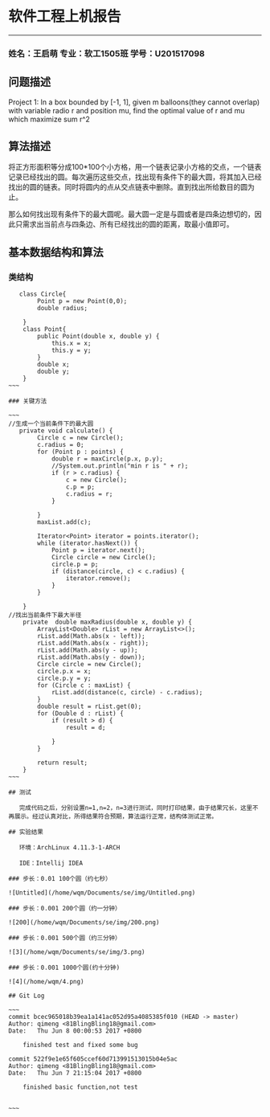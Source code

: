 ﻿# 软件工程上机报告

***

### 姓名：王启萌 专业：软工1505班 学号：U201517098

## 问题描述

Project 1:
In a box bounded by [-1, 1], given m balloons(they cannot overlap) with variable radio r and position mu, find the optimal value of r and mu which maximize sum r^2

## 算法描述

​	将正方形面积等分成100*100个小方格，用一个链表记录小方格的交点，一个链表记录已经找出的圆。每次遍历这些交点，找出现有条件下的最大圆，将其加入已经找出的圆的链表。同时将圆内的点从交点链表中删除。直到找出所给数目的圆为止。

​	那么如何找出现有条件下的最大圆呢。最大圆一定是与圆或者是四条边想切的，因此只需求出当前点与四条边、所有已经找出的圆的距离，取最小值即可。

## 基本数据结构和算法

### 类结构

~~~~
   class Circle{
        Point p = new Point(0,0);
        double radius;

    }
    class Point{
        public Point(double x, double y) {
            this.x = x;
            this.y = y;
        }
        double x;
        double y;
    }
~~~

### 关键方法

~~~
//生成一个当前条件下的最大圆
   private void calculate() {
        Circle c = new Circle();
        c.radius = 0;
        for (Point p : points) {
            double r = maxCircle(p.x, p.y);
            //System.out.println("min r is " + r);
            if (r > c.radius) {
                c = new Circle();
                c.p = p;
                c.radius = r;
            }

        }
        maxList.add(c);

        Iterator<Point> iterator = points.iterator();
        while (iterator.hasNext()) {
            Point p = iterator.next();
            Circle circle = new Circle();
            circle.p = p;
            if (distance(circle, c) < c.radius) {
                iterator.remove();
            }
        }

    }
//找出当前条件下最大半径
    private  double maxRadius(double x, double y) {
        ArrayList<Double> rList = new ArrayList<>();
        rList.add(Math.abs(x - left));
        rList.add(Math.abs(x - right));
        rList.add(Math.abs(y - up));
        rList.add(Math.abs(y - down));
        Circle circle = new Circle();
        circle.p.x = x;
        circle.p.y = y;
        for (Circle c : maxList) {
            rList.add(distance(c, circle) - c.radius);
        }
        double result = rList.get(0);
        for (Double d : rList) {
            if (result > d) {
                result = d;

            }
        }

        return result;
    }
~~~

## 测试

​	完成代码之后，分别设置n=1,n=2，n=3进行测试，同时打印结果，由于结果冗长，这里不再展示。经过认真对比，所得结果符合预期，算法运行正常，结构体测试正常。

## 实验结果

​	环境：ArchLinux 4.11.3-1-ARCH

​	IDE：Intellij IDEA

### 步长：0.01 100个圆（约七秒）

![Untitled](/home/wqm/Documents/se/img/Untitled.png)

### 步长：0.001 200个圆（约一分钟）

![200](/home/wqm/Documents/se/img/200.png)

### 步长：0.001 500个圆（约三分钟）

![3](/home/wqm/Documents/se/img/3.png)

### 步长：0.001 1000个圆(约十分钟)

![4](/home/wqm/4.png)

## Git Log

~~~
commit bcec965018b39ea1a141ac052d95a4085385f010 (HEAD -> master)
Author: qimeng <81BlingBling18@gmail.com>
Date:   Thu Jun 8 00:00:53 2017 +0800

    finished test and fixed some bug

commit 522f9e1e65f605ccef60d713991513015b04e5ac
Author: qimeng <81BlingBling18@gmail.com>
Date:   Thu Jun 7 21:15:04 2017 +0800

    finished basic function,not test


~~~

